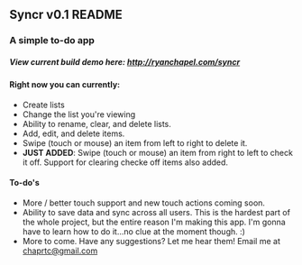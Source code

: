 ## Syncr v0.1 README ##

### A simple to-do app ###

##### View current build demo here: <a href="http://ryanchapel.com/syncr" target="_blank">http://ryanchapel.com/syncr</a> ####

#### Right now you can currently: ####
* Create lists
* Change the list you're viewing
* Ability to rename, clear, and delete lists.
* Add, edit, and delete items.
* Swipe (touch or mouse) an item from left to right to delete it.
* __JUST ADDED__: Swipe (touch or mouse) an item from right to left to check it off. Support for clearing checke off items also added.


#### To-do's ####
* More / better touch support and new touch actions coming soon.
* Ability to save data and sync across all users. This is the hardest part of the whole project, but the entire reason I'm making this app. I'm gonna have to learn how to do it...no clue at the moment though. :)
* More to come. Have any suggestions? Let me hear them! Email me at <a href="mailto:chaprtc@gmail.com?subject=Syncr%20Suggestions">chaprtc@gmail.com</a>